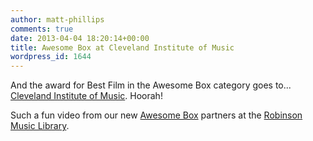 ```yaml
---
author: matt-phillips
comments: true
date: 2013-04-04 18:20:14+00:00
title: Awesome Box at Cleveland Institute of Music
wordpress_id: 1644
---
```


And the award for Best Film in the Awesome Box category goes to... [Cleveland Institute of Music](http://www.cim.edu/). Hoorah!



Such a fun video from our new [Awesome Box](http://awesomebox.io) partners at the [Robinson Music Library](http://www.cim.edu/library/).
